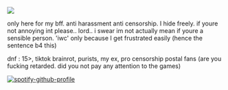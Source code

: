 ![](https://files.catbox.moe/dwvpgw.gif)

only here for my bff. anti harassment anti censorship. I hide freely. if youre not annoying int please.. lord.. i swear im not actually mean if youre a sensible person. 'iwc' only because I get frustrated easily (hence the sentence b4 this)

dnf : 15>, tiktok brainrot, purists, my ex, pro censorship postal fans (are you fucking retarded. did you not pay any attention to the games)

[![spotify-github-profile](https://spotify-github-profile.kittinanx.com/api/view?uid=autumngray08&cover_image=true&theme=novatorem&show_offline=false&background_color=121212&interchange=false&bar_color=53b14f&bar_color_cover=false)](https://github.com/kittinan/spotify-github-profile)
